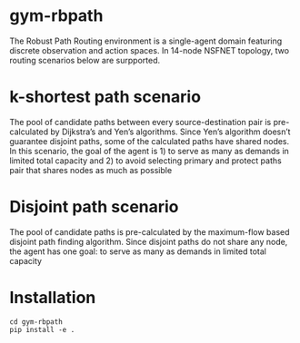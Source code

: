 # gym-rbpath
 The Robust Path Routing environment is a single-agent domain featuring discrete observation and action spaces. In 14-node NSFNET topology, two routing scenarios below are surpported.
 
# k-shortest path scenario
The pool of candidate paths between every source-destination pair is pre-calculated by Dijkstra’s and Yen’s algorithms. Since Yen’s algorithm doesn’t guarantee disjoint paths, some of the calculated paths have shared nodes. In this scenario, the goal of the agent is 1) to serve as many as demands in limited total capacity and 2) to avoid selecting primary and protect paths pair that shares nodes as much as possible

# Disjoint path scenario
The pool of candidate paths is pre-calculated by the maximum-flow based disjoint path finding algorithm. Since disjoint paths do not share any node, the agent has one goal: to serve as many as demands in limited total capacity

# Installation
```
cd gym-rbpath
pip install -e .
```
